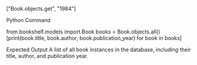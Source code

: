 ["Book.objects.get", "1984"]

Python Command

from bookshelf.models import Book
books = Book.objects.all()
[print(book.title, book.author, book.publication_year) for book in books]


Expected Output
A list of all book instances in the database, including their title, author, and publication year.

